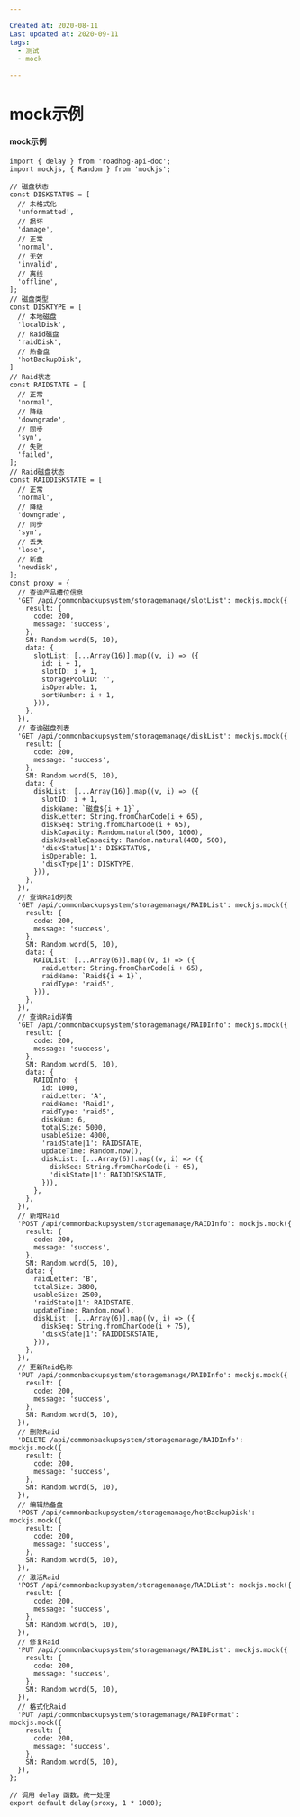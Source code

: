 ```yaml
---

Created at: 2020-08-11
Last updated at: 2020-09-11
tags: 
  - 测试
  - mock

---
```


# mock示例


#### mock示例

    import { delay } from 'roadhog-api-doc';
    import mockjs, { Random } from 'mockjs';
    
    // 磁盘状态
    const DISKSTATUS = [
      // 未格式化
      'unformatted',
      // 损坏
      'damage',
      // 正常
      'normal',
      // 无效
      'invalid',
      // 离线
      'offline',
    ];
    // 磁盘类型
    const DISKTYPE = [
      // 本地磁盘
      'localDisk',
      // Raid磁盘
      'raidDisk',
      // 热备盘
      'hotBackupDisk',
    ]
    // Raid状态
    const RAIDSTATE = [
      // 正常
      'normal',
      // 降级
      'downgrade',
      // 同步
      'syn',
      // 失败
      'failed',
    ];
    // Raid磁盘状态
    const RAIDDISKSTATE = [
      // 正常
      'normal',
      // 降级
      'downgrade',
      // 同步
      'syn',
      // 丢失
      'lose',
      // 新盘
      'newdisk',
    ];
    const proxy = {
      // 查询产品槽位信息
      'GET /api/commonbackupsystem/storagemanage/slotList': mockjs.mock({
        result: {
          code: 200,
          message: 'success',
        },
        SN: Random.word(5, 10),
        data: {
          slotList: [...Array(16)].map((v, i) => ({
            id: i + 1,
            slotID: i + 1,
            storagePoolID: '',
            isOperable: 1,
            sortNumber: i + 1,
          })),
        },
      }),
      // 查询磁盘列表
      'GET /api/commonbackupsystem/storagemanage/diskList': mockjs.mock({
        result: {
          code: 200,
          message: 'success',
        },
        SN: Random.word(5, 10),
        data: {
          diskList: [...Array(16)].map((v, i) => ({
            slotID: i + 1,
            diskName: `磁盘${i + 1}`,
            diskLetter: String.fromCharCode(i + 65),
            diskSeq: String.fromCharCode(i + 65),
            diskCapacity: Random.natural(500, 1000),
            diskUseableCapacity: Random.natural(400, 500),
            'diskStatus|1': DISKSTATUS,
            isOperable: 1,
            'diskType|1': DISKTYPE,
          })),
        },
      }),
      // 查询Raid列表
      'GET /api/commonbackupsystem/storagemanage/RAIDList': mockjs.mock({
        result: {
          code: 200,
          message: 'success',
        },
        SN: Random.word(5, 10),
        data: {
          RAIDList: [...Array(6)].map((v, i) => ({
            raidLetter: String.fromCharCode(i + 65),
            raidName: `Raid${i + 1}`,
            raidType: 'raid5',
          })),
        },
      }),
      // 查询Raid详情
      'GET /api/commonbackupsystem/storagemanage/RAIDInfo': mockjs.mock({
        result: {
          code: 200,
          message: 'success',
        },
        SN: Random.word(5, 10),
        data: {
          RAIDInfo: {
            id: 1000,
            raidLetter: 'A',
            raidName: 'Raid1',
            raidType: 'raid5',
            diskNum: 6,
            totalSize: 5000,
            usableSize: 4000,
            'raidState|1': RAIDSTATE,
            updateTime: Random.now(),
            diskList: [...Array(6)].map((v, i) => ({
              diskSeq: String.fromCharCode(i + 65),
              'diskState|1': RAIDDISKSTATE,
            })),
          },
        },
      }),
      // 新增Raid
      'POST /api/commonbackupsystem/storagemanage/RAIDInfo': mockjs.mock({
        result: {
          code: 200,
          message: 'success',
        },
        SN: Random.word(5, 10),
        data: {
          raidLetter: 'B',
          totalSize: 3800,
          usableSize: 2500,
          'raidState|1': RAIDSTATE,
          updateTime: Random.now(),
          diskList: [...Array(6)].map((v, i) => ({
            diskSeq: String.fromCharCode(i + 75),
            'diskState|1': RAIDDISKSTATE,
          })),
        },
      }),
      // 更新Raid名称
      'PUT /api/commonbackupsystem/storagemanage/RAIDInfo': mockjs.mock({
        result: {
          code: 200,
          message: 'success',
        },
        SN: Random.word(5, 10),
      }),
      // 删除Raid
      'DELETE /api/commonbackupsystem/storagemanage/RAIDInfo': mockjs.mock({
        result: {
          code: 200,
          message: 'success',
        },
        SN: Random.word(5, 10),
      }),
      // 编辑热备盘
      'POST /api/commonbackupsystem/storagemanage/hotBackupDisk': mockjs.mock({
        result: {
          code: 200,
          message: 'success',
        },
        SN: Random.word(5, 10),
      }),
      // 激活Raid
      'POST /api/commonbackupsystem/storagemanage/RAIDList': mockjs.mock({
        result: {
          code: 200,
          message: 'success',
        },
        SN: Random.word(5, 10),
      }),
      // 修复Raid
      'PUT /api/commonbackupsystem/storagemanage/RAIDList': mockjs.mock({
        result: {
          code: 200,
          message: 'success',
        },
        SN: Random.word(5, 10),
      }),
      // 格式化Raid
      'PUT /api/commonbackupsystem/storagemanage/RAIDFormat': mockjs.mock({
        result: {
          code: 200,
          message: 'success',
        },
        SN: Random.word(5, 10),
      }),
    };
    
    // 调用 delay 函数，统一处理
    export default delay(proxy, 1 * 1000);

